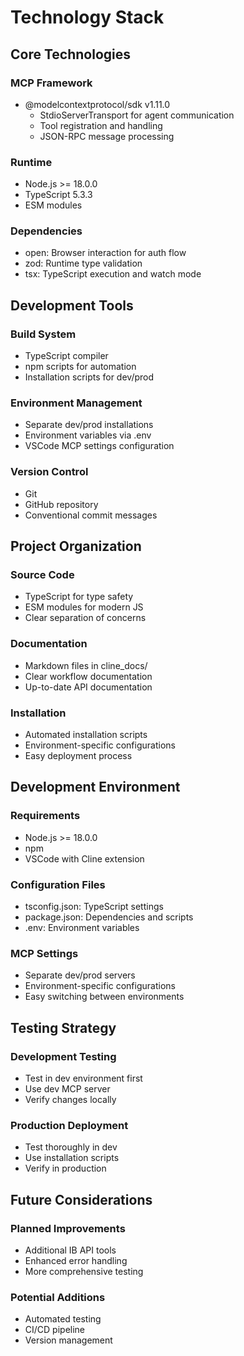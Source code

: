 # Technology Stack

## Core Technologies

### MCP Framework
- @modelcontextprotocol/sdk v1.11.0
  - StdioServerTransport for agent communication
  - Tool registration and handling
  - JSON-RPC message processing

### Runtime
- Node.js >= 18.0.0
- TypeScript 5.3.3
- ESM modules

### Dependencies
- open: Browser interaction for auth flow
- zod: Runtime type validation
- tsx: TypeScript execution and watch mode

## Development Tools

### Build System
- TypeScript compiler
- npm scripts for automation
- Installation scripts for dev/prod

### Environment Management
- Separate dev/prod installations
- Environment variables via .env
- VSCode MCP settings configuration

### Version Control
- Git
- GitHub repository
- Conventional commit messages

## Project Organization

### Source Code
- TypeScript for type safety
- ESM modules for modern JS
- Clear separation of concerns

### Documentation
- Markdown files in cline_docs/
- Clear workflow documentation
- Up-to-date API documentation

### Installation
- Automated installation scripts
- Environment-specific configurations
- Easy deployment process

## Development Environment

### Requirements
- Node.js >= 18.0.0
- npm
- VSCode with Cline extension

### Configuration Files
- tsconfig.json: TypeScript settings
- package.json: Dependencies and scripts
- .env: Environment variables

### MCP Settings
- Separate dev/prod servers
- Environment-specific configurations
- Easy switching between environments

## Testing Strategy

### Development Testing
- Test in dev environment first
- Use dev MCP server
- Verify changes locally

### Production Deployment
- Test thoroughly in dev
- Use installation scripts
- Verify in production

## Future Considerations

### Planned Improvements
- Additional IB API tools
- Enhanced error handling
- More comprehensive testing

### Potential Additions
- Automated testing
- CI/CD pipeline
- Version management